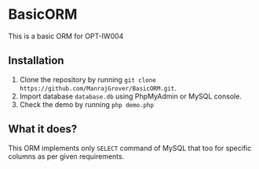 # BasicORM
This is a basic ORM for OPT-IW004

## Installation

1. Clone the repository by running `git clone https://github.com/ManrajGrover/BasicORM.git`.
2. Import database `database.db` using PhpMyAdmin or MySQL console.
3. Check the demo by running `php demo.php`

## What it does?

This ORM implements only `SELECT` command of MySQL that too for specific columns as per given requirements.
